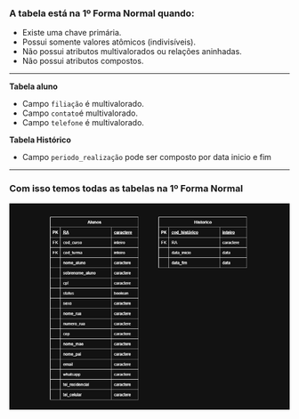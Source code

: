 ### A tabela está na 1º Forma Normal quando:

- Existe uma chave primária.
- Possui somente valores atômicos (indivisíveis).
- Não possui atributos multivalorados ou relações aninhadas.
- Não possui atributos compostos.

---
 **Tabela aluno**
 - Campo ``filiação`` é multivalorado.
 - Campo ``contato``é multivalorado.
 - Campo ``telefone`` é multivalorado.

 **Tabela Histórico**
 - Campo ``periodo_realização`` pode ser composto por data inicio e fim

---

### Com isso temos todas as tabelas na 1º Forma Normal

![1ª Forma Normal](diagramas/1-forma-normal.drawio.png)
